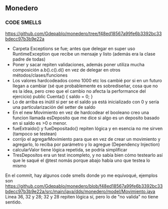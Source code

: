 ## Monedero

### CODE SMELLS
https://github.com/Gdepablo/monedero/tree/f48ed18567a99fe6b3392bc33bdecc97b3b9e22a

+ Carpeta Exceptions se fue; antes que delegar en super uso RuntimeException que recibe un mensaje y listo (además era la clase padre de todas)
+ Poner y sacar repiten validaciones, además poner utiliza mucha composición a.b().c().d() en vez de delegar en otros métodos/clases/funciones
+ Los valores hardcodeados como 1000 etc los cambié por si en un futuro llegan a cambiar (sé que probablemente es sobrediseñar, cosa que no es la idea, pero creo que el cambio no afecta la performance del ejercicio)
  public Cuenta() {
    saldo = 0;
  }
+ Lo de arriba es inútil si per se el saldo ya está inicializado con 0 y sería una particularización del setter de saldo
+ En el new Movimiento en vez de hardcodear el booleano creo una funcion llamada esDeposito que me dice si algo es un deposito basado en si saldo es >0 o menor.
+ fueExtraido() y fueDepositado() repiten lógica y en esencia no me sirven (tampoco se testean)
+ corrijo el agregarMovimiento para que en vez de crear un movimiento y agregarlo, lo reciba por parámetro y lo agregue (Dependency Injection)
+ calcularValor tiene lógica repetida, se podría simplificar
+ TresDepositos era un test incompleto, y no sabía bien cómo testearlo así que le saqué el @test nomás porque abajo había uno que testea lo mismo

En el commit, hay algunos code smells donde yo me equivoqué, ejemplos son
https://github.com/Gdepablo/monedero/blob/f48ed18567a99fe6b3392bc33bdecc97b3b9e22a/src/main/java/dds/monedero/model/Movimiento.java 
Linea 36, 32 y 28; 32 y 28 repiten lógica sí, pero lo de "no valida" no tiene sentido.


  


